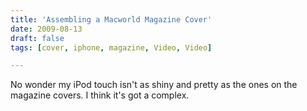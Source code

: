 ```yaml
---
title: 'Assembling a Macworld Magazine Cover'
date: 2009-08-13
draft: false
tags: [cover, iphone, magazine, Video, Video]

---
```


 No wonder my iPod touch isn't as shiny and pretty as the ones on the magazine covers. I think it's got a complex.